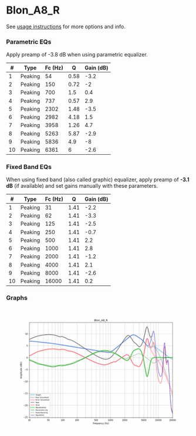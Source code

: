 # Blon_A8_R
See [usage instructions](https://github.com/jaakkopasanen/AutoEq#usage) for more options and info.

### Parametric EQs
Apply preamp of -3.8 dB when using parametric equalizer.

|   # | Type    |   Fc (Hz) |    Q |   Gain (dB) |
|-----|---------|-----------|------|-------------|
|   1 | Peaking |        54 | 0.58 |        -3.2 |
|   2 | Peaking |       150 | 0.72 |        -2   |
|   3 | Peaking |       700 | 1.5  |         0.4 |
|   4 | Peaking |       737 | 0.57 |         2.9 |
|   5 | Peaking |      2302 | 1.48 |        -3.5 |
|   6 | Peaking |      2982 | 4.18 |         1.5 |
|   7 | Peaking |      3958 | 1.26 |         4.7 |
|   8 | Peaking |      5263 | 5.87 |        -2.9 |
|   9 | Peaking |      5836 | 4.9  |        -8   |
|  10 | Peaking |      6361 | 6    |        -2.6 |

### Fixed Band EQs
When using fixed band (also called graphic) equalizer, apply preamp of **-3.1 dB** (if available) and set gains manually with these parameters.

|   # | Type    |   Fc (Hz) |    Q |   Gain (dB) |
|-----|---------|-----------|------|-------------|
|   1 | Peaking |        31 | 1.41 |        -2.2 |
|   2 | Peaking |        62 | 1.41 |        -3.3 |
|   3 | Peaking |       125 | 1.41 |        -2.5 |
|   4 | Peaking |       250 | 1.41 |        -0.7 |
|   5 | Peaking |       500 | 1.41 |         2.2 |
|   6 | Peaking |      1000 | 1.41 |         2.8 |
|   7 | Peaking |      2000 | 1.41 |        -1.2 |
|   8 | Peaking |      4000 | 1.41 |         2.1 |
|   9 | Peaking |      8000 | 1.41 |        -2.6 |
|  10 | Peaking |     16000 | 1.41 |         0.2 |

### Graphs
![](./Blon_A8_R.png)
